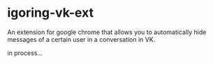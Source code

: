 # igoring-vk-ext
An extension for google chrome that allows you to automatically hide messages of a certain user in a conversation in VK.

in process...
